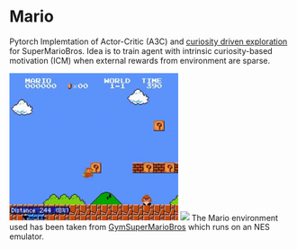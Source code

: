 # Mario
Pytorch Implemtation of Actor-Critic (A3C) and [curiosity driven exploration](https://pathak22.github.io/noreward-rl/) for SuperMarioBros. Idea is to train agent with intrinsic curiosity-based motivation (ICM) when external rewards from environment are sparse. 

<img src="images/mario1.gif" width="300"> <img src ="images/figure1.png">
The Mario environment used has been taken from [GymSuperMarioBros](https://github.com/Kautenja/gym-super-mario-bros) which runs on an NES emulator.
